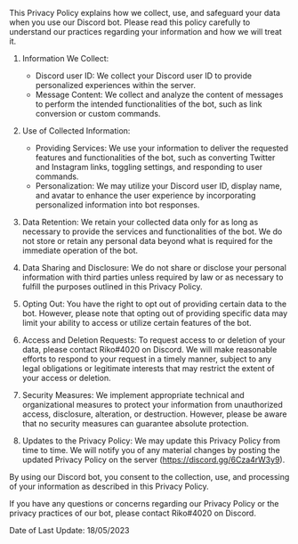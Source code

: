 This Privacy Policy explains how we collect, use, and safeguard your data when you use our Discord bot. Please read this policy carefully to understand our practices regarding your information and how we will treat it.

1. Information We Collect:

   - Discord user ID: We collect your Discord user ID to provide personalized experiences within the server.
   - Message Content: We collect and analyze the content of messages to perform the intended functionalities of the bot, such as link conversion or custom commands.

2. Use of Collected Information:

   - Providing Services: We use your information to deliver the requested features and functionalities of the bot, such as converting Twitter and Instagram links, toggling settings, and responding to user commands.
   - Personalization: We may utilize your Discord user ID, display name, and avatar to enhance the user experience by incorporating personalized information into bot responses.

3. Data Retention:
   We retain your collected data only for as long as necessary to provide the services and functionalities of the bot. We do not store or retain any personal data beyond what is required for the immediate operation of the bot.

4. Data Sharing and Disclosure:
   We do not share or disclose your personal information with third parties unless required by law or as necessary to fulfill the purposes outlined in this Privacy Policy.

5. Opting Out:
   You have the right to opt out of providing certain data to the bot. However, please note that opting out of providing specific data may limit your ability to access or utilize certain features of the bot.

6. Access and Deletion Requests:
   To request access to or deletion of your data, please contact Riko#4020 on Discord. We will make reasonable efforts to respond to your request in a timely manner, subject to any legal obligations or legitimate interests that may restrict the extent of your access or deletion.

7. Security Measures:
   We implement appropriate technical and organizational measures to protect your information from unauthorized access, disclosure, alteration, or destruction. However, please be aware that no security measures can guarantee absolute protection.

8. Updates to the Privacy Policy:
   We may update this Privacy Policy from time to time. We will notify you of any material changes by posting the updated Privacy Policy on the server (https://discord.gg/6Cza4rW3y9).

By using our Discord bot, you consent to the collection, use, and processing of your information as described in this Privacy Policy.

If you have any questions or concerns regarding our Privacy Policy or the privacy practices of our bot, please contact Riko#4020 on Discord.

Date of Last Update: 18/05/2023
